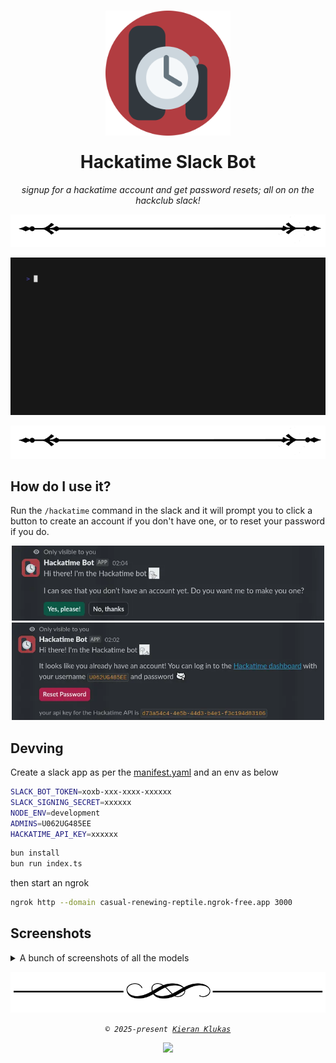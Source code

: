 <h1 align="center">
    <img src="https://raw.githubusercontent.com/taciturnaxolotl/hackatime-bot/master/.github/images/logo-round.svg" width="200" alt="Logo"/><br/>
    <img src="https://raw.githubusercontent.com/taciturnaxolotl/carriage/master/.github/images/transparent.png" height="45" width="0px"/>
    Hackatime Slack Bot
    <img src="https://raw.githubusercontent.com/taciturnaxolotl/carriage/master/.github/images/transparent.png" height="30" width="0px"/>
</h1>

<p align="center">
    <i>signup for a hackatime account and get password resets; all on on the hackclub slack!</i>
</p>

<p align="center">
	<img src="https://raw.githubusercontent.com/taciturnaxolotl/carriage/master/.github/images/line-break-thin.svg" />
</p>

<p align="center">
	<img src="https://raw.githubusercontent.com/taciturnaxolotl/hackatime-bot/master/.github/images/out.gif" />
</p>

<p align="center">
	<img src="https://raw.githubusercontent.com/taciturnaxolotl/carriage/master/.github/images/line-break-thin.svg" />
</p>

## How do I use it?

Run the `/hackatime` command in the slack and it will prompt you to click a button to create an account if you don't have one, or to reset your password if you do.

<p align="center">
    <img src="/.github/images/create-account-1.webp" width="500" alt="creating an account"/>
    <img src="/.github/images/has_account.webp" width="500" alt="creating an account - success"/>
</p>

## Devving

Create a slack app as per the [manifest.yaml](manifest.yaml) and an env as below  

```bash
SLACK_BOT_TOKEN=xoxb-xxx-xxxx-xxxxxx
SLACK_SIGNING_SECRET=xxxxxx
NODE_ENV=development
ADMINS=U062UG485EE
HACKATIME_API_KEY=xxxxxx
```

```bash
bun install
bun run index.ts
```

then start an ngrok

```bash
ngrok http --domain casual-renewing-reptile.ngrok-free.app 3000
```

## Screenshots

<details>
<summary>A bunch of screenshots of all the models</summary>

#### Initial Signup

Run the `/hackatime` command in slack and it will start the signup process  

![creating an account](/.github/images/create-account-1.webp)  
*First you'll see the initial signup prompt*  

![cancel creating account](/.github/images/no-worries.webp)  
*No pressure - you can always cancel if you change your mind*  

![creating an account - password](/.github/images/create-account-2.webp)  
*Choose a secure password that meets the requirements*  

![creating an account - bad password](/.github/images/create-account-null.webp)  
*Make sure to enter a valid password!*  

![creating an account - confirm](/.github/images/create-account-3.webp)  
*Confirm your password to make sure it's entered correctly*  

![creating an account - success](/.github/images/create-account-4.webp)  
*Success! Your account is now created*  

#### Existing Account

After you've created an account, you can reset your password if needed by again running the `/hackatime` command in slack  

![has account](/.github/images/has_account.webp)  
*The bot will recognize your existing account*  

![resetting a password](/.github/images/reset-password.webp)  
*You can easily reset your password if needed*  

</details>

<p align="center">
	<img src="https://raw.githubusercontent.com/taciturnaxolotl/carriage/master/.github/images/line-break.svg" />
</p>

<p align="center">
	<i><code>&copy 2025-present <a href="https://github.com/taciturnaxolotl">Kieran Klukas</a></code></i>
</p>

<p align="center">
	<a href="https://github.com/taciturnaxolotl/carriage/blob/master/LICENSE.md"><img src="https://img.shields.io/static/v1.svg?style=for-the-badge&label=License&message=AGPL 3.0&logoColor=d9e0ee&colorA=363a4f&colorB=b7bdf8"/></a>
</p>
